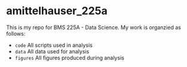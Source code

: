 # amittelhauser_225a
This is my repo for BMS 225A - Data Science. My work is organzied as follows:
- `code` All scripts used in analysis
- `data` All data used for analysis
- `figures` All figures produced during analysis
